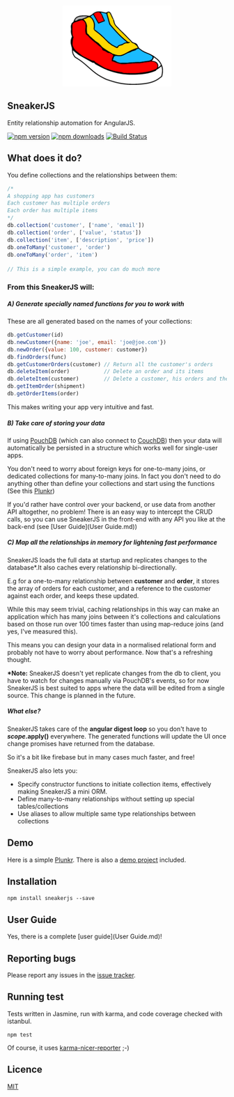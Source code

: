 [npm-url]: https://npmjs/package/sneakerjs
[npm-version-image]: https://badge.fury.io/js/sneakerjs.svg
[npm-downloads-image]: https://img.shields.io/npm/dt/sneakerjs.svg
[travis-image]: https://img.shields.io/travis/andyhasit/SneakerJS.svg
[travis-url]: https://travis-ci.org/andyhasit/SneakerJS
[coveralls-image]: https://img.shields.io/coveralls/andyhasit/SneakerJS.svg
[coveralls-url]: https://coveralls.io/github/andyhasit/SneakerJS

<p align="center">
<img src="logo.gif" width="250">
</p>

## SneakerJS
Entity relationship automation for AngularJS.

[![npm version][npm-version-image]][npm-url]
[![npm downloads][npm-downloads-image]][npm-url]
[![Build Status][travis-image]][travis-url]

## What does it do?

You define collections and the relationships between them:

```javascript
/*
A shopping app has customers
Each customer has multiple orders
Each order has multiple items
*/
db.collection('customer', ['name', 'email'])
db.collection('order', ['value', 'status'])
db.collection('item', ['description', 'price'])
db.oneToMany('customer', 'order')
db.oneToMany('order', 'item')

// This is a simple example, you can do much more

```    
    
### From this SneakerJS will:

##### A) Generate specially named functions for you to work with

These are all generated based on the names of your collections:

```javascript
db.getCustomer(id)
db.newCustomer({name: 'joe', email: 'joe@joe.com'})
db.newOrder({value: 100, customer: customer})
db.findOrders(func)      
db.getCustomerOrders(customer) // Return all the customer's orders
db.deleteItem(order)           // Delete an order and its items
db.deleteItem(customer)        // Delete a customer, his orders and their items
db.getItemOrder(shipment)
db.getOrderItems(order)
```

This makes writing your app very intuitive and fast.

##### B) Take care of storing your data

If using [PouchDB](https://pouchdb.com/) (which can also connect to [CouchDB](http://couchdb.apache.org/)) then your data will automatically be persisted in a structure which works well for single-user apps.

You don't need to worry about foreign keys for one-to-many joins, or dedicated collections for many-to-many joins. In fact you don't need to do anything other than define your collections and start using the functions (See this [Plunkr](https://embed.plnkr.co/KY2pgdSpg3KWxQrWQhSC/))

If you'd rather have control over your backend, or use data from another API altogether, no problem! There is an easy way to intercept the CRUD calls, so you can use SneakerJS in the front-end with any API you like at the back-end (see [User Guide](User Guide.md))

##### C) Map all the relationships in memory for lightening fast performance

SneakerJS loads the full data at startup and replicates changes to the database*.It also caches every relationship bi-directionally.

E.g for a one-to-many relationship between **customer** and **order**, it stores the array of orders for each customer, and a reference to the customer against each order, and keeps these updated.

While this may seem trivial, caching relationships in this way can make an application which has many joins between it's collections and calculations based on those run over 100 times faster than using map-reduce joins (and yes, I've measured this).

This means you can design your data in a normalised relational form and probably not have to worry about performance. Now that's a refreshing thought.

__*Note:__ SneakerJS doesn't yet replicate changes from the db to client, you have to watch for changes manually via PouchDB's events, so for now SneakerJS is best suited to apps where the data will be edited from a single source. This change is planned in the future.

##### What else?

SneakerJS takes care of the **angular digest loop** so you don't have to **$scope.$apply()** everywhere. The generated functions will update the UI once change promises have returned from the database.

So it's a bit like firebase but in many cases much faster, and free!
 
SneakerJS also lets you:
  - Specify constructor functions to initiate collection items, effectively making SneakerJS a mini ORM.
  - Define many-to-many relationships without setting up special tables/collections
  - Use aliases to allow multiple same type relationships between collections

## Demo

Here is a simple [Plunkr](https://embed.plnkr.co/KY2pgdSpg3KWxQrWQhSC/). 
There is also a [demo project](demos/demo_1) included.

## Installation

```shell
npm install sneakerjs --save
```

## User Guide

Yes, there is a complete [user guide](User Guide.md)!


## Reporting bugs

Please report any issues in the [issue tracker](https://github.com/andyhasit/SneakerJS/issues).

## Running test

Tests written in Jasmine, run with karma, and code coverage checked with istanbul.

    npm test

Of course, it uses [karma-nicer-reporter](https://github.com/andyhasit/karma-nicer-reporter) ;-)

## Licence

[MIT](https://opensource.org/licenses/MIT)

